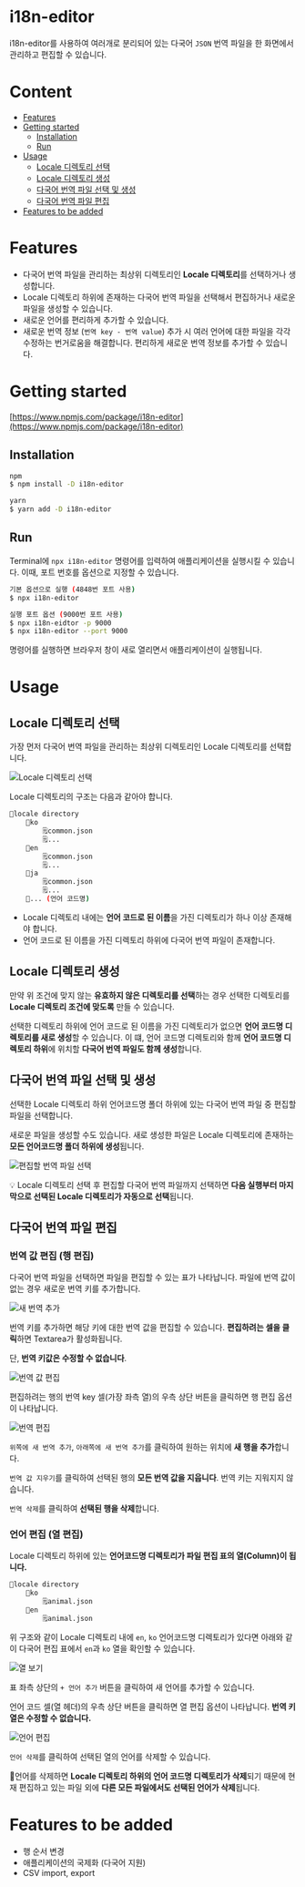 # i18n-editor

i18n-editor를 사용하여 여러개로 분리되어 있는 다국어 `JSON` 번역 파일을 한 화면에서 관리하고 편집할 수 있습니다.

# Content
- [Features](#features)
- [Getting started](#getting-started)
    - [Installation](#installation)
    - [Run](#run)
- [Usage](#usage)
    - [Locale 디렉토리 선택](#locale-디렉토리-선택)
    - [Locale 디렉토리 생성](#locale-디렉토리-생성)
    - [다국어 번역 파일 선택 및 생성](#다국어-번역-파일-선택-및-생성)
    - [다국어 번역 파일 편집](#다국어-번역-파일-편집)
- [Features to be added](#features-to-be-added)

# Features

- 다국어 번역 파일을 관리하는 최상위 디렉토리인 **Locale 디렉토리**를 선택하거나 생성합니다.
- Locale 디렉토리 하위에 존재하는 다국어 번역 파일을 선택해서 편집하거나 새로운 파일을 생성할 수 있습니다.
- 새로운 언어를 편리하게 추가할 수 있습니다.
- 새로운 번역 정보 (`번역 key - 번역 value`) 추가 시 여러 언어에 대한 파일을 각각 수정하는 번거로움을 해결합니다. 편리하게 새로운 번역 정보를 추가할 수 있습니다.

# Getting started

[https://www.npmjs.com/package/i18n-editor](https://www.npmjs.com/package/i18n-editor)

## Installation

```bash
npm
$ npm install -D i18n-editor

yarn
$ yarn add -D i18n-editor
```

## Run

Terminal에 `npx i18n-editor` 명령어를 입력하여 애플리케이션을 실행시킬 수 있습니다. 이때, 포트 번호를 옵션으로 지정할 수 있습니다.

```bash
기본 옵션으로 실행 (4848번 포트 사용)
$ npx i18n-editor

실행 포트 옵션 (9000번 포트 사용)
$ npx i18n-eidtor -p 9000
$ npx i18n-editor --port 9000
```

명령어를 실행하면 브라우저 창이 새로 열리면서 애플리케이션이 실행됩니다.

# Usage

## Locale 디렉토리 선택

가장 먼저 다국어 번역 파일을 관리하는 최상위 디렉토리인 Locale 디렉토리를 선택합니다.

![Locale 디렉토리 선택](https://s3.us-west-2.amazonaws.com/secure.notion-static.com/4e59ddf0-21b9-4181-a1b5-1209329c3b3e/Untitled.png?X-Amz-Algorithm=AWS4-HMAC-SHA256&X-Amz-Content-Sha256=UNSIGNED-PAYLOAD&X-Amz-Credential=AKIAT73L2G45EIPT3X45%2F20230129%2Fus-west-2%2Fs3%2Faws4_request&X-Amz-Date=20230129T085651Z&X-Amz-Expires=86400&X-Amz-Signature=9779a68c05f133b73da5526fe697fa0c5e4b4ac506b535bac4a77f3feb394e7a&X-Amz-SignedHeaders=host&response-content-disposition=filename%3D%22Untitled.png%22&x-id=GetObject)

Locale 디렉토리의 구조는 다음과 같아야 합니다.

```bash
📂locale directory
	📂ko
		🗒️common.json
		🗒️...
	📂en
		🗒️common.json
		🗒️...
	📂ja
		🗒️common.json
		🗒️...
	📂... (언어 코드명)
```

- Locale 디렉토리 내에는 **언어 코드로 된 이름**을 가진 디렉토리가 하나 이상 존재해야 합니다.
- 언어 코드로 된 이름을 가진 디렉토리 하위에 다국어 번역 파일이 존재합니다.

## Locale 디렉토리 생성

만약 위 조건에 맞지 않는 **유효하지 않은 디렉토리를 선택**하는 경우 선택한 디렉토리를 **Locale 디렉토리 조건에 맞도록** 만들 수 있습니다.

선택한 디렉토리 하위에 언어 코드로 된 이름을 가진 디렉토리가 없으면 **언어 코드명 디렉토리를 새로 생성**할 수 있습니다. 이 떄, 언어 코드명 디렉토리와 함께 **언어 코드명 디렉토리 하위**에 위치할 **다국어 번역 파일도 함께 생성**합니다.

## 다국어 번역 파일 선택 및 생성

선택한 Locale 디렉토리 하위 언어코드명 폴더 하위에 있는 다국어 번역 파일 중 편집할 파일을 선택합니다.

새로운 파일을 생성할 수도 있습니다. 새로 생성한 파일은 Locale 디렉토리에 존재하는 **모든 언어코드명 폴더 하위에 생성**됩니다.

![편집할 번역 파일 선택](https://s3.us-west-2.amazonaws.com/secure.notion-static.com/2a954482-231c-4ca4-b387-925358b3cfe2/Untitled.png?X-Amz-Algorithm=AWS4-HMAC-SHA256&X-Amz-Content-Sha256=UNSIGNED-PAYLOAD&X-Amz-Credential=AKIAT73L2G45EIPT3X45%2F20230129%2Fus-west-2%2Fs3%2Faws4_request&X-Amz-Date=20230129T085748Z&X-Amz-Expires=86400&X-Amz-Signature=717b961087e1830f8862e993dea292769b33b3d784cf00baefca3827d0b2a7fb&X-Amz-SignedHeaders=host&response-content-disposition=filename%3D%22Untitled.png%22&x-id=GetObject)

💡 Locale 디렉토리 선택 후 편집할 다국어 번역 파일까지 선택하면 **다음 실행부터 마지막으로 선택된 Locale 디렉토리가 자동으로 선택**됩니다.

## 다국어 번역 파일 편집

### 번역 값 편집 (행 편집)

다국어 번역 파일을 선택하면 파일을 편집할 수 있는 표가 나타납니다. 파일에 번역 값이 없는 경우 새로운 번역 키를 추가합니다.

![새 번역 추가](https://s3.us-west-2.amazonaws.com/secure.notion-static.com/68b1dd82-c3fa-481a-b9ee-02ccd862e8ec/Untitled.png?X-Amz-Algorithm=AWS4-HMAC-SHA256&X-Amz-Content-Sha256=UNSIGNED-PAYLOAD&X-Amz-Credential=AKIAT73L2G45EIPT3X45%2F20230129%2Fus-west-2%2Fs3%2Faws4_request&X-Amz-Date=20230129T085813Z&X-Amz-Expires=86400&X-Amz-Signature=65e9a23721eb18dde90a1bb5c2cb287d0008c1124562803e111c4c44b020f091&X-Amz-SignedHeaders=host&response-content-disposition=filename%3D%22Untitled.png%22&x-id=GetObject)

번역 키를 추가하면 해당 키에 대한 번역 값을 편집할 수 있습니다. **편집하려는 셀을 클릭**하면 Textarea가 활성화됩니다.

단, **번역 키값은 수정할 수 없습니다**.

![번역 값 편집](https://s3.us-west-2.amazonaws.com/secure.notion-static.com/403d5f45-21bf-4441-b263-04dcd491e7f0/Untitled.png?X-Amz-Algorithm=AWS4-HMAC-SHA256&X-Amz-Content-Sha256=UNSIGNED-PAYLOAD&X-Amz-Credential=AKIAT73L2G45EIPT3X45%2F20230129%2Fus-west-2%2Fs3%2Faws4_request&X-Amz-Date=20230129T085836Z&X-Amz-Expires=86400&X-Amz-Signature=0eab3f1b9689a10312af17875442f5f620344387fadef0eee3f858f3a63f634d&X-Amz-SignedHeaders=host&response-content-disposition=filename%3D%22Untitled.png%22&x-id=GetObject)

편집하려는 행의 번역 key 셀(가장 좌측 열)의 우측 상단 버튼을 클릭하면 행 편집 옵션이 나타납니다.

![번역 편집](https://s3.us-west-2.amazonaws.com/secure.notion-static.com/7e10b8aa-cac7-4353-9328-150425d3d5ff/Untitled.png?X-Amz-Algorithm=AWS4-HMAC-SHA256&X-Amz-Content-Sha256=UNSIGNED-PAYLOAD&X-Amz-Credential=AKIAT73L2G45EIPT3X45%2F20230129%2Fus-west-2%2Fs3%2Faws4_request&X-Amz-Date=20230129T085911Z&X-Amz-Expires=86400&X-Amz-Signature=7f2bc62723f0e99d51cbee993fea9f44ea6d4cb437a01e1984bb9e726a9521dc&X-Amz-SignedHeaders=host&response-content-disposition=filename%3D%22Untitled.png%22&x-id=GetObject)

`위쪽에 새 번역 추가`, `아래쪽에 새 번역 추가`를 클릭하여 원하는 위치에 **새 행을 추가**합니다.

`번역 값 지우기`를 클릭하여 선택된 행의 **모든 번역 값을 지웁니다**. 번역 키는 지워지지 않습니다.

`번역 삭제`를 클릭하여 **선택된 행을 삭제**합니다.

### 언어 편집 (열 편집)

Locale 디렉토리 하위에 있는 **언어코드명 디렉토리가 파일 편집 표의 열(Column)이 됩니다.**

```bash
📂locale directory	
	📂ko
		🗒️animal.json
	📂en
		🗒️animal.json
```

위 구조와 같이 Locale 디렉토리 내에 `en`, `ko` 언어코드명 디렉토리가 있다면 아래와 같이 다국어 편집 표에서 `en`과 `ko` 열을 확인할 수 있습니다.

![열 보기](https://s3.us-west-2.amazonaws.com/secure.notion-static.com/92a94596-35b2-460b-9fea-70762d3e0d23/Untitled.png?X-Amz-Algorithm=AWS4-HMAC-SHA256&X-Amz-Content-Sha256=UNSIGNED-PAYLOAD&X-Amz-Credential=AKIAT73L2G45EIPT3X45%2F20230129%2Fus-west-2%2Fs3%2Faws4_request&X-Amz-Date=20230129T085946Z&X-Amz-Expires=86400&X-Amz-Signature=b0d8bee9eeee91d3790810ed9228aa9000b81953a9460b8a82cc2421f2feb4e4&X-Amz-SignedHeaders=host&response-content-disposition=filename%3D%22Untitled.png%22&x-id=GetObject)

표 좌측 상단의 `+ 언어 추가` 버튼을 클릭하여 새 언어를 추가할 수 있습니다.

언어 코드 셀(열 헤더)의 우측 상단 버튼을 클릭하면 열 편집 옵션이 나타납니다. **번역 키 열은 수정할 수 없습니다.**

![언어 편집](https://s3.us-west-2.amazonaws.com/secure.notion-static.com/3009d691-dd3a-4ef8-8117-387b79404524/Untitled.png?X-Amz-Algorithm=AWS4-HMAC-SHA256&X-Amz-Content-Sha256=UNSIGNED-PAYLOAD&X-Amz-Credential=AKIAT73L2G45EIPT3X45%2F20230129%2Fus-west-2%2Fs3%2Faws4_request&X-Amz-Date=20230129T090043Z&X-Amz-Expires=86400&X-Amz-Signature=fabc574234220810690062a3ab7ceae583aa1b20dddea066d545a348bdbfe385&X-Amz-SignedHeaders=host&response-content-disposition=filename%3D%22Untitled.png%22&x-id=GetObject)

`언어 삭제`를 클릭하여 선택된 열의 언어를 삭제할 수 있습니다.

🚨언어를 삭제하면 **Locale 디렉토리 하위의 언어 코드명 디렉토리가 삭제**되기 때문에 현재 편집하고 있는 파일 외에 **다른 모든 파일에서도 선택된 언어가 삭제**됩니다.

# Features to be added

- 행 순서 변경
- 애플리케이션의 국제화 (다국어 지원)
- CSV import, export